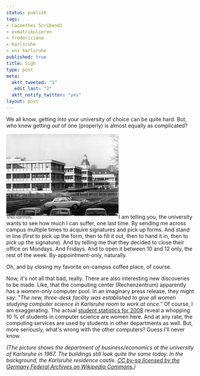 ```yaml
--- 
status: publish
tags: 
- Cacoethes Scribendi
- exmatrikulieren
- fredericiana
- Karlsruhe
- uni karlsruhe
published: true
title: Sigh
type: post
meta: 
  aktt_tweeted: "1"
  _edit_last: "2"
  aktt_notify_twitter: "yes"
layout: post
---
```

We all know, getting <em>into</em> your university of choice can be quite hard. But, who knew getting <em>out</em> of one (properly) is almost equally as complicated?

<img src="/media/wp/2009/03/bundesarchiv_b_145_bild-f023862-0009_karlsruhe_technische_hochschule-300x226.jpg" alt="Universität Karlsruhe" title="Universität Karlsruhe" width="300" height="226" class="alignright size-medium wp-image-2097" />I am telling you, the university wants to see how much I can suffer, one last time. By sending me across campus multiple times to acquire signatures and pick up forms. And stand in line (first to pick up the form, then to fill it out, then to hand it in, then to pick up the signature). And by telling me that they decided to close their office on Mondays. And Fridays. And to open it between 10 and 12 only, the rest of the week. By-appointment-only, naturally.

Oh, and by closing my favorite on-campus coffee place, of course.

Now, it's not all that bad, really. There are also interesting new discoveries to be made. Like, that the computing center (Rechenzentrum) apparently has a <em>women-only</em> computer pool. In an imaginary press release, they might say: <em>"The new, three-desk facility was established to give all women studying computer science in Karlsruhe room to work at once."</em> Of course, I am exaggerating. The actual <a href="http://www.zvw.uni-karlsruhe.de/stat/stud/allg/ver/fak11.htm">student statistics for 2008</a> reveal a whopping 10&nbsp;% of students in computer science are women here. And at any rate, the computing services are used by students in other departments as well. But, more seriously, what's wrong with the other computers? Guess I'll never know.

<cite>(The picture shows the department of business/economics at the university of Karlsruhe in 1967. The buildings still look quite the same today. In the background, the Karlsruhe residence castle. <a href="http://commons.wikimedia.org/wiki/File:Bundesarchiv_B_145_Bild-F023862-0009,_Karlsruhe,_Technische_Hochschule.jpg">CC by-sa licensed by the Germany Federal Archives on Wikipedia Commons.</a>)</cite>
